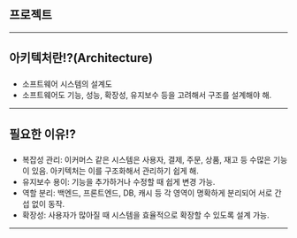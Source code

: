 ## 프로젝트

-----------------------------------------------------------------

## 아키텍처란!?(Architecture)

### 
  * 소프트웨어 시스템의 설계도
  * 소프트웨어도 기능, 성능, 확장성, 유지보수 등을 고려해서 구조를 설계해야 해.


-----------------------------------------------------------------

## 필요한 이유!?

### 
* 복잡성 관리: 이커머스 같은 시스템은 사용자, 결제, 주문, 상품, 재고 등 수많은 기능이 있음. 아키텍처는 이를 구조화해서 관리하기 쉽게 해.
* 유지보수 용이: 기능을 추가하거나 수정할 때 쉽게 변경 가능.
* 역할 분리: 백엔드, 프론트엔드, DB, 캐시 등 각 영역이 명확하게 분리되어 서로 간섭 없이 동작.
* 확장성: 사용자가 많아질 때 시스템을 효율적으로 확장할 수 있도록 설계 가능.


-----------------------------------------------------------------